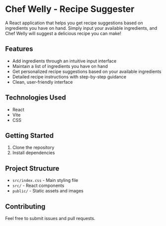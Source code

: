 # Chef Welly - Recipe Suggester

A React application that helps you get recipe suggestions based on ingredients you have on hand. Simply input your available ingredients, and Chef Welly will suggest a delicious recipe you can make!


## Features

- Add ingredients through an intuitive input interface
- Maintain a list of ingredients you have on hand
- Get personalized recipe suggestions based on your available ingredients
- Detailed recipe instructions with step-by-step guidance
- Clean, user-friendly interface


## Technologies Used

- React
- Vite
- CSS

## Getting Started

1. Clone the repository
2. Install dependencies


## Project Structure

- `src/index.css` - Main styling file
- `src/` - React components
- `public/` - Static assets and images

## Contributing

Feel free to submit issues and pull requests.

